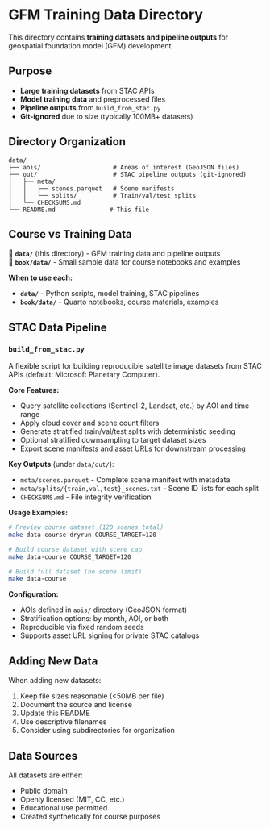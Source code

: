 # GFM Training Data Directory

This directory contains **training datasets and pipeline outputs** for geospatial foundation model (GFM) development.

## Purpose

- **Large training datasets** from STAC APIs
- **Model training data** and preprocessed files
- **Pipeline outputs** from `build_from_stac.py`
- **Git-ignored** due to size (typically 100MB+ datasets)

## Directory Organization

```
data/
├── aois/                    # Areas of interest (GeoJSON files)
├── out/                     # STAC pipeline outputs (git-ignored)
│   ├── meta/
│   │   ├── scenes.parquet   # Scene manifests
│   │   └── splits/          # Train/val/test splits
│   └── CHECKSUMS.md
└── README.md               # This file
```

## Course vs Training Data

📁 **`data/`** (this directory) - GFM training data and pipeline outputs  
📁 **`book/data/`** - Small sample data for course notebooks and examples

**When to use each:**
- **`data/`** - Python scripts, model training, STAC pipelines
- **`book/data/`** - Quarto notebooks, course materials, examples

## STAC Data Pipeline

### `build_from_stac.py`

A flexible script for building reproducible satellite image datasets from STAC APIs (default: Microsoft Planetary Computer).

**Core Features:**
- Query satellite collections (Sentinel-2, Landsat, etc.) by AOI and time range
- Apply cloud cover and scene count filters
- Generate stratified train/val/test splits with deterministic seeding
- Optional stratified downsampling to target dataset sizes
- Export scene manifests and asset URLs for downstream processing

**Key Outputs** (under `data/out/`):
- `meta/scenes.parquet` - Complete scene manifest with metadata
- `meta/splits/{train,val,test}_scenes.txt` - Scene ID lists for each split
- `CHECKSUMS.md` - File integrity verification

**Usage Examples:**
```bash
# Preview course dataset (120 scenes total)
make data-course-dryrun COURSE_TARGET=120

# Build course dataset with scene cap
make data-course COURSE_TARGET=120

# Build full dataset (no scene limit)
make data-course
```

**Configuration:**
- AOIs defined in `aois/` directory (GeoJSON format)
- Stratification options: by month, AOI, or both
- Reproducible via fixed random seeds
- Supports asset URL signing for private STAC catalogs

## Adding New Data

When adding new datasets:
1. Keep file sizes reasonable (<50MB per file)
2. Document the source and license
3. Update this README
4. Use descriptive filenames
5. Consider using subdirectories for organization

## Data Sources

All datasets are either:
- Public domain
- Openly licensed (MIT, CC, etc.)
- Educational use permitted
- Created synthetically for course purposes
